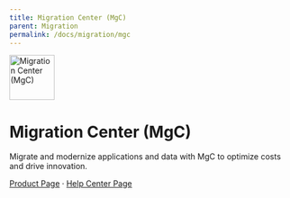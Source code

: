 ```yaml
---
title: Migration Center (MgC)
parent: Migration
permalink: /docs/migration/mgc
---
```


<img src="https://res-static.hc-cdn.cn/cloudbu-site/public/new-product-icon/Migration/MGC.png" width="80" height="80" alt="Migration Center (MgC)">

# Migration Center (MgC)

Migrate and modernize applications and data with MgC to optimize costs and drive innovation.

[Product Page](https://www.huaweicloud.com/intl/en-us/product/mgc.html) &middot;
[Help Center Page](https://support.huaweicloud.com/intl/en-us/mgc/index.html)

